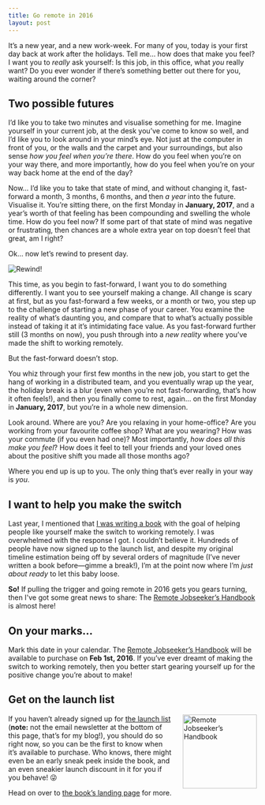 ```yaml
---
title: Go remote in 2016
layout: post
---
```


It’s a new year, and a new work-week. For many of you, today is your first day back at work after the holidays. Tell me… how does that make you feel? I want you to *really* ask yourself: Is this job, in this office, what *you* really want? Do you ever wonder if there’s something better out there for you, waiting around the corner?

## Two possible futures

I’d like you to take two minutes and visualise something for me. Imagine yourself in your current job, at the desk you’ve come to know so well, and I’d like you to look around in your mind’s eye. Not just at the computer in front of you, or the walls and the carpet and your surroundings, but also sense *how you feel when you’re there*. How do you feel when you’re on your way there, and more importantly, how do you feel when you’re on your way back home at the end of the day?

Now… I’d like you to take that state of mind, and without changing it, fast-forward a month, 3 months, 6 months, and then *a year* into the future. Visualise it. You’re sitting there, on the first Monday in **January, 2017**, and a year’s worth of that feeling has been compounding and swelling the whole time. How do you feel now? If some part of that state of mind was negative or frustrating, then chances are a whole extra year on top doesn’t feel that great, am I right?

Ok… now let’s rewind to present day.

![Rewind!](http://www.reactiongifs.us/wp-content/uploads/2014/07/rewind_futurama.gif)

This time, as you begin to fast-forward, I want you to do something differently. I want you to see yourself making a change. All change is scary at first, but as you fast-forward a few weeks, or a month or two, you step up to the challenge of starting a new phase of your career. You examine the reality of what’s daunting you, and compare that to what’s actually possible instead of taking it at it’s intimidating face value. As you fast-forward further still (3 months on now), you push through into a *new reality* where you’ve made the shift to working remotely.

But the fast-forward doesn’t stop.

You whiz through your first few months in the new job, you start to get the hang of working in a distributed team, and you eventually wrap up the year, the holiday break is a blur (even when you’re not fast-forwarding, that’s how it often feels!), and then you finally come to rest, again… on the first Monday in **January, 2017**, but you’re in a whole new dimension.

Look around. Where are you? Are you relaxing in your home-office? Are you working from your favourite coffee shop? What are you wearing? How was your commute (if you even had one)? Most importantly, *how does all this make you feel*? How does it feel to tell your friends and your loved ones about the positive shift you made all those months ago?

Where you end up is up to you. The only thing that’s ever really in your way is *you*.

## I want to help you make the switch

Last year, I mentioned that [I was writing a book](http://cobyism.com/blog/writing-a-book/) with the goal of helping people like yourself make the switch to working remotely. I was overwhelmed with the response I got. I couldn’t believe it. Hundreds of people have now signed up to the launch list, and despite my original timeline estimation being off by several orders of magnitude (I’ve never written a book before—gimme a break!), I’m at the point now where I’m *just about ready* to let this baby loose.

**So!** If pulling the trigger and going remote in 2016 gets you gears turning, then I've got some great news to share: The [Remote Jobseeker’s Handbook](http://cobyism.com/remotejobseeker/) is almost here!

## On your marks…

Mark this date in your calendar. The [Remote Jobseeker’s Handbook](http://cobyism.com/remotejobseeker/) will be available to purchase on **Feb 1st, 2016**. If you’ve ever dreamt of making the switch to working remotely, then you better start gearing yourself up for the positive change you’re about to make!

## Get on the launch list

<a href="http://cobyism.com/remotejobseeker/"><img width="150px" align="right" style="margin-left: 20px;" src="http://cobyism.com/remotejobseeker/public/cover.png" alt="Remote Jobseeker’s Handbook"></a>

If you haven’t already signed up for [the launch list](http://cobyism.com/remotejobseeker/) (**note:** not the email newsletter at the bottom of this page, that’s for my blog!), you should do so right now, so you can be the first to know when it’s available to purchase. Who knows, there might even be an early sneak peek inside the book, and an even sneakier launch discount in it for you if you behave! :stuck_out_tongue_winking_eye:

Head on over to [the book’s landing page](http://cobyism.com/remotejobseeker/) for more.
